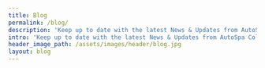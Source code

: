 ```yaml
---
title: Blog
permalink: /blog/
description: 'Keep up to date with the latest News & Updates from AutoSpa Colorado.'
intro: 'Keep up to date with the latest News & Updates from AutoSpa Colorado.'
header_image_path: /assets/images/header/blog.jpg
layout: blog
---
```



